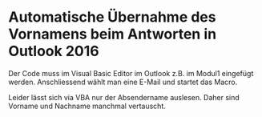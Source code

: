 # Automatische Übernahme des Vornamens beim Antworten in Outlook 2016

Der Code muss im Visual Basic Editor im Outlook z.B. im Modul1 eingefügt werden. Anschliessend wählt man eine E-Mail und startet das Macro.

Leider lässt sich via VBA nur der Absendername auslesen. Daher sind Vorname und Nachname manchmal vertauscht.
